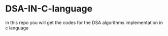 # DSA-IN-C-language
in this repo you will get the codes for the DSA algorithms implementation in c language
